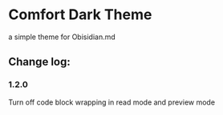 # Comfort Dark Theme 

a simple theme for Obisidian.md

## Change log:

### 1.2.0

Turn off code block wrapping in read mode and preview mode